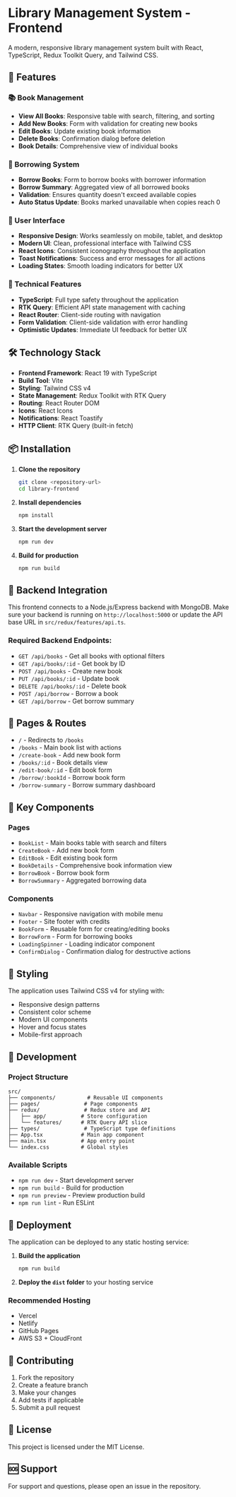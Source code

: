 # Library Management System - Frontend

A modern, responsive library management system built with React, TypeScript, Redux Toolkit Query, and Tailwind CSS.

## 🚀 Features

### 📚 Book Management
- **View All Books**: Responsive table with search, filtering, and sorting
- **Add New Books**: Form with validation for creating new books
- **Edit Books**: Update existing book information
- **Delete Books**: Confirmation dialog before deletion
- **Book Details**: Comprehensive view of individual books

### 📖 Borrowing System
- **Borrow Books**: Form to borrow books with borrower information
- **Borrow Summary**: Aggregated view of all borrowed books
- **Validation**: Ensures quantity doesn't exceed available copies
- **Auto Status Update**: Books marked unavailable when copies reach 0

### 🎨 User Interface
- **Responsive Design**: Works seamlessly on mobile, tablet, and desktop
- **Modern UI**: Clean, professional interface with Tailwind CSS
- **React Icons**: Consistent iconography throughout the application
- **Toast Notifications**: Success and error messages for all actions
- **Loading States**: Smooth loading indicators for better UX

### 🔧 Technical Features
- **TypeScript**: Full type safety throughout the application
- **RTK Query**: Efficient API state management with caching
- **React Router**: Client-side routing with navigation
- **Form Validation**: Client-side validation with error handling
- **Optimistic Updates**: Immediate UI feedback for better UX

## 🛠️ Technology Stack

- **Frontend Framework**: React 19 with TypeScript
- **Build Tool**: Vite
- **Styling**: Tailwind CSS v4
- **State Management**: Redux Toolkit with RTK Query
- **Routing**: React Router DOM
- **Icons**: React Icons
- **Notifications**: React Toastify
- **HTTP Client**: RTK Query (built-in fetch)

## 📦 Installation

1. **Clone the repository**
   ```bash
   git clone <repository-url>
   cd library-frontend
   ```

2. **Install dependencies**
   ```bash
   npm install
   ```

3. **Start the development server**
   ```bash
   npm run dev
   ```

4. **Build for production**
   ```bash
   npm run build
   ```

## 🔗 Backend Integration

This frontend connects to a Node.js/Express backend with MongoDB. Make sure your backend is running on `http://localhost:5000` or update the API base URL in `src/redux/features/api.ts`.

### Required Backend Endpoints:
- `GET /api/books` - Get all books with optional filters
- `GET /api/books/:id` - Get book by ID
- `POST /api/books` - Create new book
- `PUT /api/books/:id` - Update book
- `DELETE /api/books/:id` - Delete book
- `POST /api/borrow` - Borrow a book
- `GET /api/borrow` - Get borrow summary

## 📱 Pages & Routes

- `/` - Redirects to `/books`
- `/books` - Main book list with actions
- `/create-book` - Add new book form
- `/books/:id` - Book details view
- `/edit-book/:id` - Edit book form
- `/borrow/:bookId` - Borrow book form
- `/borrow-summary` - Borrow summary dashboard

## 🎯 Key Components

### Pages
- `BookList` - Main books table with search and filters
- `CreateBook` - Add new book form
- `EditBook` - Edit existing book form
- `BookDetails` - Comprehensive book information view
- `BorrowBook` - Borrow book form
- `BorrowSummary` - Aggregated borrowing data

### Components
- `Navbar` - Responsive navigation with mobile menu
- `Footer` - Site footer with credits
- `BookForm` - Reusable form for creating/editing books
- `BorrowForm` - Form for borrowing books
- `LoadingSpinner` - Loading indicator component
- `ConfirmDialog` - Confirmation dialog for destructive actions

## 🎨 Styling

The application uses Tailwind CSS v4 for styling with:
- Responsive design patterns
- Consistent color scheme
- Modern UI components
- Hover and focus states
- Mobile-first approach

## 🔧 Development

### Project Structure
```
src/
├── components/          # Reusable UI components
├── pages/              # Page components
├── redux/              # Redux store and API
│   ├── app/           # Store configuration
│   └── features/      # RTK Query API slice
├── types/              # TypeScript type definitions
├── App.tsx            # Main app component
├── main.tsx           # App entry point
└── index.css          # Global styles
```

### Available Scripts
- `npm run dev` - Start development server
- `npm run build` - Build for production
- `npm run preview` - Preview production build
- `npm run lint` - Run ESLint

## 🚀 Deployment

The application can be deployed to any static hosting service:

1. **Build the application**
   ```bash
   npm run build
   ```

2. **Deploy the `dist` folder** to your hosting service

### Recommended Hosting
- Vercel
- Netlify
- GitHub Pages
- AWS S3 + CloudFront

## 🤝 Contributing

1. Fork the repository
2. Create a feature branch
3. Make your changes
4. Add tests if applicable
5. Submit a pull request

## 📄 License

This project is licensed under the MIT License.

## 🆘 Support

For support and questions, please open an issue in the repository.
